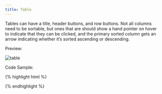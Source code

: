 ```yaml
---
title: Table
---
```


Tables can have a title, header buttons, and row buttons. Not all columns need to be sortable, but ones that are should show a hand pointer on hover to indicate that they can be clicked, and the primary sorted column gets an arrow indicating whether it’s sorted ascending or descending.

Preview:

![table]({{site.baseurl}}/assets/img/elements/table.png)

Code Sample:

{% highlight html %}
<!-- No Code Sample Yet -->
{% endhighlight %}
